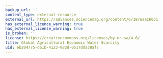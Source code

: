 ```yaml
---
backup_url: ''
content_type: external-resource
external_url: https://advances.sciencemag.org/content/6/18/eaaz6031
has_external_licence_warning: true
has_external_license_warning: true
is_broken: ''
license: https://creativecommons.org/licenses/by-nc-sa/4.0/
title: Global Agricultural Economic Water Scarcity
uid: eb204775-d61b-4123-983d-0517dda38af7
---
```

